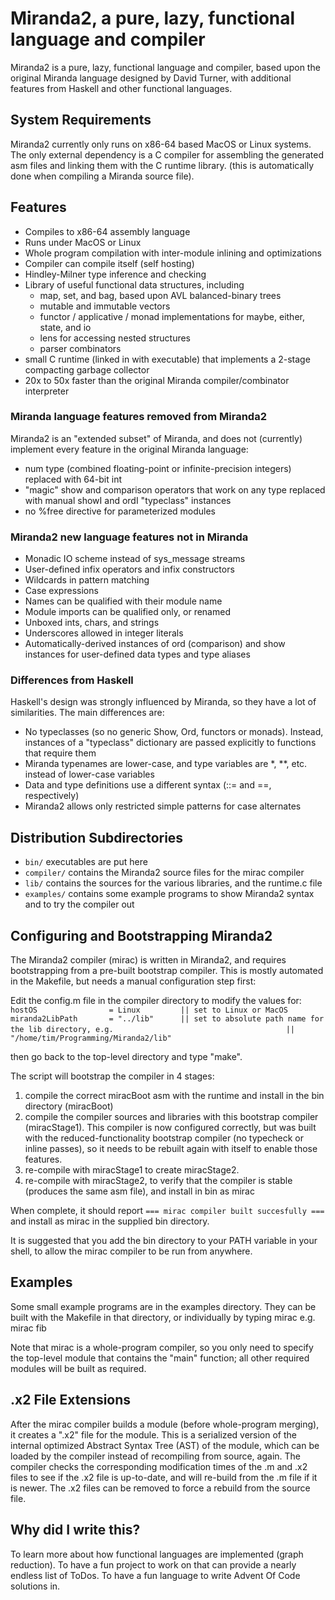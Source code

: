 # Miranda2, a pure, lazy, functional language and compiler
Miranda2 is a pure, lazy, functional language and compiler, based upon the
original Miranda language designed by David Turner, with additional features
from Haskell and other functional languages.

## System Requirements
Miranda2 currently only runs on x86-64 based MacOS or Linux systems.  The only external dependency
is a C compiler for assembling the generated asm files and linking them with the C runtime library.
(this is automatically done when compiling a Miranda source file).

## Features
* Compiles to x86-64 assembly language
* Runs under MacOS or Linux
* Whole program compilation with inter-module inlining and optimizations
* Compiler can compile itself (self hosting)
* Hindley-Milner type inference and checking
* Library of useful functional data structures, including
  - map, set, and bag, based upon AVL balanced-binary trees
  - mutable and immutable vectors
  - functor / applicative / monad implementations for maybe, either, state, and io
  - lens for accessing nested structures
  - parser combinators
* small C runtime (linked in with executable) that implements a 2-stage compacting garbage collector
* 20x to 50x faster than the original Miranda compiler/combinator interpreter

### Miranda language features removed from Miranda2
Miranda2 is an "extended subset" of Miranda, and does not (currently) implement every feature
in the original Miranda language:
* num type (combined floating-point or infinite-precision integers) replaced with 64-bit int
* "magic" show and comparison operators that work on any type replaced with manual showI and ordI "typeclass" instances
* no %free directive for parameterized modules

### Miranda2 new language features not in Miranda
* Monadic IO scheme instead of sys_message streams
* User-defined infix operators and infix constructors
* Wildcards in pattern matching
* Case expressions
* Names can be qualified with their module name
* Module imports can be qualified only, or renamed
* Unboxed ints, chars, and strings
* Underscores allowed in integer literals
* Automatically-derived instances of ord (comparison) and show instances for user-defined
  data types and type aliases

### Differences from Haskell
Haskell's design was strongly influenced by Miranda, so they have a lot of similarities.
The main differences are:
* No typeclasses (so no generic Show, Ord, functors or monads). Instead, instances
  of a "typeclass" dictionary are passed explicitly to functions that require them
* Miranda typenames are lower-case, and type variables are *, **, etc. instead of lower-case variables
* Data and type definitions use a different syntax (::= and ==, respectively)
* Miranda2 allows only restricted simple patterns for case alternates

## Distribution Subdirectories
* `bin/` executables are put here
* `compiler/` contains the Miranda2 source files for the mirac compiler
* `lib/` contains the sources for the various libraries, and the runtime.c file
* `examples/` contains some example programs to show Miranda2 syntax and to try the compiler out

## Configuring and Bootstrapping Miranda2
The Miranda2 compiler (mirac) is written in Miranda2, and requires bootstrapping from a pre-built
bootstrap compiler.  This is mostly automated in the Makefile, but needs a manual configuration step first:

Edit the config.m file in the compiler directory to modify the values for:
`hostOS                = Linux         || set to Linux or MacOS`
`miranda2LibPath       = "../lib"      || set to absolute path name for the lib directory, e.g.`
`                                      || "/home/tim/Programming/Miranda2/lib"`

then go back to the top-level directory and type "make".

The script will bootstrap the compiler in 4 stages:
1. compile the correct miracBoot asm with the runtime and install in the bin directory (miracBoot)
2. compile the compiler sources and libraries with this bootstrap compiler (miracStage1). This compiler
   is now configured correctly, but was built with the reduced-functionality bootstrap compiler (no
   typecheck or inline passes), so it needs to be rebuilt again with itself to enable those features.
3. re-compile with miracStage1 to create miracStage2.
4. re-compile with miracStage2, to verify that the compiler is stable (produces the same asm file), and install in bin as mirac

When complete, it should report
`=== mirac compiler built succesfully ===`
and install as mirac in the supplied bin directory.

It is suggested that you add the bin directory to your PATH variable in your shell, to allow the mirac compiler to be run from anywhere.

## Examples
Some small example programs are in the examples directory.  They can be built with the Makefile in that directory, or individually
by typing mirac <module name> e.g. mirac fib

Note that mirac is a whole-program compiler, so you only need to specify the top-level module that contains the "main" function;
all other required modules will be built as required.

## .x2 File Extensions
After the mirac compiler builds a module (before whole-program merging), it creates a ".x2" file for the module.  This is
a serialized version of the internal optimized Abstract Syntax Tree (AST) of the module, which can be loaded by the compiler
instead of recompiling from source, again.  The compiler checks the corresponding modification times of the .m and .x2 files
to see if the .x2 file is up-to-date, and will re-build from the .m file if it is newer.  The .x2 files can be removed to
force a rebuild from the source file.

## Why did I write this?
To learn more about how functional languages are implemented (graph reduction).  To have a fun project to work on
that can provide a nearly endless list of ToDos.  To have a fun language to write Advent Of Code solutions in.
